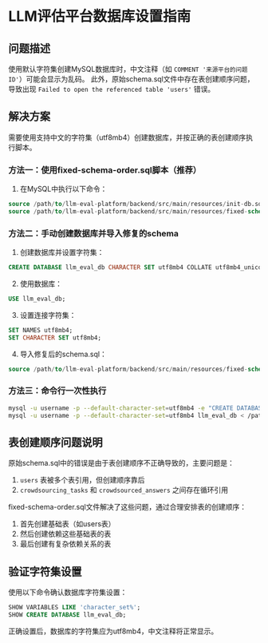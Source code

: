 # LLM评估平台数据库设置指南

## 问题描述
使用默认字符集创建MySQL数据库时，中文注释（如 `COMMENT '来源平台的问题ID'`）可能会显示为乱码。
此外，原始schema.sql文件中存在表创建顺序问题，导致出现 `Failed to open the referenced table 'users'` 错误。

## 解决方案
需要使用支持中文的字符集（utf8mb4）创建数据库，并按正确的表创建顺序执行脚本。

### 方法一：使用fixed-schema-order.sql脚本（推荐）
1. 在MySQL中执行以下命令：
```sql
source /path/to/llm-eval-platform/backend/src/main/resources/init-db.sql
source /path/to/llm-eval-platform/backend/src/main/resources/fixed-schema-order.sql
```

### 方法二：手动创建数据库并导入修复的schema
1. 创建数据库并设置字符集：
```sql
CREATE DATABASE llm_eval_db CHARACTER SET utf8mb4 COLLATE utf8mb4_unicode_ci;
```

2. 使用数据库：
```sql
USE llm_eval_db;
```

3. 设置连接字符集：
```sql
SET NAMES utf8mb4;
SET CHARACTER SET utf8mb4;
```

4. 导入修复后的schema.sql：
```sql
source /path/to/llm-eval-platform/backend/src/main/resources/fixed-schema-order.sql
```

### 方法三：命令行一次性执行
```bash
mysql -u username -p --default-character-set=utf8mb4 -e "CREATE DATABASE IF NOT EXISTS llm_eval_db CHARACTER SET utf8mb4 COLLATE utf8mb4_unicode_ci;"
mysql -u username -p --default-character-set=utf8mb4 llm_eval_db < /path/to/llm-eval-platform/backend/src/main/resources/fixed-schema-order.sql
```

## 表创建顺序问题说明
原始schema.sql中的错误是由于表创建顺序不正确导致的，主要问题是：
1. `users` 表被多个表引用，但创建顺序靠后
2. `crowdsourcing_tasks` 和 `crowdsourced_answers` 之间存在循环引用

fixed-schema-order.sql文件解决了这些问题，通过合理安排表的创建顺序：
1. 首先创建基础表（如users表）
2. 然后创建依赖这些基础表的表
3. 最后创建有复杂依赖关系的表

## 验证字符集设置
使用以下命令确认数据库字符集设置：
```sql
SHOW VARIABLES LIKE 'character_set%';
SHOW CREATE DATABASE llm_eval_db;
```

正确设置后，数据库的字符集应为utf8mb4，中文注释将正常显示。 